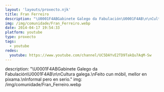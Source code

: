 ```yaml
---
layout: 'layouts/proxecto.njk'
title: Fran Ferreiro
description: "\U0001F4ABGabinete Galego da Fabulación\U0001F4AB\n\nCultura galega.\nFeito cun móbil, mellor en pixama.\nInformal pero en serio."
img: /img/comunidade/Fran_Ferreiro.webp
date: 2014-04-17 19:54:33
platform: youtube
type: proxecto
tags:
  - youtube
redes:
  youtube: https://www.youtube.com/channel/UC5DAYvE2TD9TakQu7AqM-Sw
---
```

description: "\U0001F4ABGabinete Galego da Fabulación\U0001F4AB\n\nCultura galega.\nFeito cun móbil, mellor en pixama.\nInformal pero en serio."
img: /img/comunidade/Fran_Ferreiro.webp
